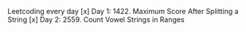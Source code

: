 Leetcoding every day
[x] Day 1: 1422. Maximum Score After Splitting a String
[x] Day 2: 2559. Count Vowel Strings in Ranges

